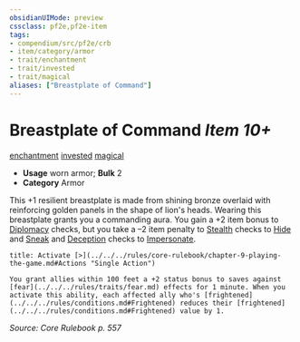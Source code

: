 ```yaml
---
obsidianUIMode: preview
cssclass: pf2e,pf2e-item
tags:
- compendium/src/pf2e/crb
- item/category/armor
- trait/enchantment
- trait/invested
- trait/magical
aliases: ["Breastplate of Command"]
---
```

# Breastplate of Command *Item 10+*  
[enchantment](../../../rules/traits/enchantment.md)  [invested](../../../rules/traits/invested.md)  [magical](../../../rules/traits/magical.md)  

- **Usage** worn armor; **Bulk** 2
- **Category** Armor

This +1 resilient breastplate is made from shining bronze overlaid with reinforcing golden panels in the shape of lion's heads. Wearing this breastplate grants you a commanding aura. You gain a +2 item bonus to [Diplomacy](../../skills.md#Diplomacy) checks, but you take a –2 item penalty to [Stealth](../../skills.md#Stealth) checks to [Hide](../../../rules/actions/hide.md) and [Sneak](../../../rules/actions/sneak.md) and [Deception](../../skills.md#Deception) checks to [Impersonate](../../../rules/actions/impersonate.md).

```ad-embed-ability
title: Activate [>](../../../rules/core-rulebook/chapter-9-playing-the-game.md#Actions "Single Action")

You grant allies within 100 feet a +2 status bonus to saves against [fear](../../../rules/traits/fear.md) effects for 1 minute. When you activate this ability, each affected ally who's [frightened](../../../rules/conditions.md#Frightened) reduces their [frightened](../../../rules/conditions.md#Frightened) value by 1.
```

*Source: Core Rulebook p. 557*
